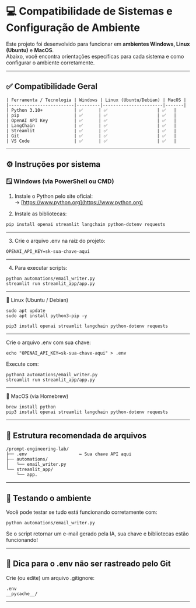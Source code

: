 # 💻 Compatibilidade de Sistemas e Configuração de Ambiente

Este projeto foi desenvolvido para funcionar em **ambientes Windows, Linux (Ubuntu)** e **MacOS**.  
Abaixo, você encontra orientações específicas para cada sistema e como configurar o ambiente corretamente.

---

## ✅ Compatibilidade Geral
```
| Ferramenta / Tecnologia | Windows | Linux (Ubuntu/Debian) | MacOS |
|-------------------------|---------|-----------------------|-------|
| Python 3.10+            | ✅      | ✅                   | ✅   |
| pip                     | ✅      | ✅                   | ✅   |
| OpenAI API Key          | ✅      | ✅                   | ✅   |
| LangChain               | ✅      | ✅                   | ✅   |
| Streamlit               | ✅      | ✅                   | ✅   |
| Git                     | ✅      | ✅                   | ✅   |
| VS Code                 | ✅      | ✅                   | ✅   |
```
---

## ⚙️ Instruções por sistema

### 🪟 Windows (via PowerShell ou CMD)

1. Instale o Python pelo site oficial:  
   → [https://www.python.org](https://www.python.org)

2. Instale as bibliotecas:
```
pip install openai streamlit langchain python-dotenv requests
```
---
3. Crie o arquivo .env na raiz do projeto:
```---
OPENAI_API_KEY=sk-sua-chave-aqui
```
---
4. Para executar scripts:
```
python automations/email_writer.py
streamlit run streamlit_app/app.py
```
---

🐧 Linux (Ubuntu / Debian)
```
sudo apt update
sudo apt install python3-pip -y

pip3 install openai streamlit langchain python-dotenv requests
```
---
Crie o arquivo .env com sua chave:
```
echo "OPENAI_API_KEY=sk-sua-chave-aqui" > .env
```
Execute com:
```
python3 automations/email_writer.py
streamlit run streamlit_app/app.py
```
---

🍏 MacOS (via Homebrew)
```
brew install python
pip3 install openai streamlit langchain python-dotenv requests
```
---

## 📁 Estrutura recomendada de arquivos
```
/prompt-engineering-lab/
├── .env                    ← Sua chave API aqui
├── automations/
│   └── email_writer.py
└── streamlit_app/
    └── app.
```
---

## 🧪 Testando o ambiente

Você pode testar se tudo está funcionando corretamente com:
```
python automations/email_writer.py
```
Se o script retornar um e-mail gerado pela IA, sua chave e bibliotecas estão funcionando!

---

## 📘 Dica para o .env não ser rastreado pelo Git

Crie (ou edite) um arquivo .gitignore:
```
.env
__pycache__/
```
---
